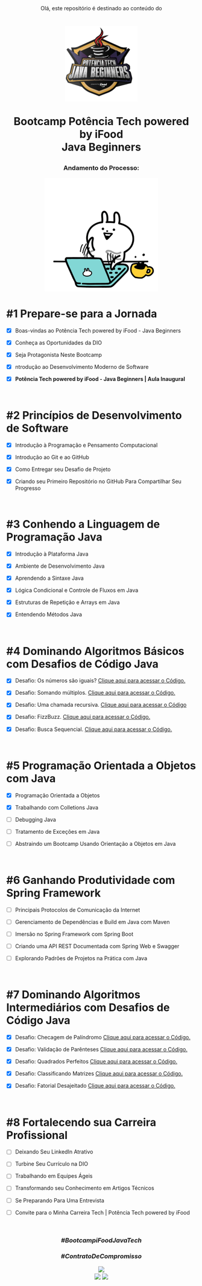 <div align="center">
Olá, este repositório é destinado ao conteúdo do 



<h1><img height="200vh" src="Imagens/logo-bootcamp.webp">

Bootcamp Potência Tech powered by iFood <br/> Java Beginners</h1>

<h3> Andamento do Processo:</h3>

<img height="300vh" src="Imagens/letscode.gif">

</div>

# #1 Prepare-se para a Jornada

  - [x] Boas-vindas ao Potência Tech powered by iFood - Java Beginners

  - [x] Conheça as Oportunidades da DIO

  - [x] Seja Protagonista Neste Bootcamp

  - [x] ntrodução ao Desenvolvimento Moderno de Software

  - [x] **Potência Tech powered by iFood - Java Beginners | Aula Inaugural**

  <br/>

# #2 Princípios de Desenvolvimento de Software

  - [x] Introdução à Programação e Pensamento Computacional

  - [x] Introdução ao Git e ao GitHub

  - [x] Como Entregar seu Desafio de Projeto

  - [x] Criando seu Primeiro Repositório no GitHub Para Compartilhar Seu Progresso

  <br/>

# #3 Conhendo a Linguagem de Programação Java

  - [x] Introdução à Plataforma Java

  - [x] Ambiente de Desenvolvimento Java

  - [x]  Aprendendo a Sintaxe Java

  - [x] Lógica Condicional e Controle de Fluxos em Java
  
  - [x] Estruturas de Repetição e Arrays em Java
  
  - [x] Entendendo Métodos Java

 <br/>

 # #4 Dominando Algoritmos Básicos com Desafios de Código Java

  - [x] Desafio: Os números são iguais? [Clique aqui para acessar o Código.](https://github.com/leticiapalaro/Bootcamp-Potencia-Tech-powered-by-iFood/blob/main/exercicios-e-desafios/src/estudandojava/bootcamp/desafios/modulo4/OsNumerosSaoIguais.java)

  - [x] Desafio: Somando múltiplos. [Clique aqui para acessar o Código.](https://github.com/leticiapalaro/Bootcamp-Potencia-Tech-powered-by-iFood/blob/main/exercicios-e-desafios/src/estudandojava/bootcamp/desafios/modulo4/SomandoMultiplos.java)

  - [x]  Desafio: Uma chamada recursiva. [Clique aqui para acessar o Código](https://github.com/leticiapalaro/Bootcamp-Potencia-Tech-powered-by-iFood/blob/main/exercicios-e-desafios/src/estudandojava/bootcamp/desafios/modulo4/UmaChamadaRecursiva.java)

  - [x] Desafio: FizzBuzz. [Clique aqui para acessar o Código.](https://github.com/leticiapalaro/Bootcamp-Potencia-Tech-powered-by-iFood/blob/main/exercicios-e-desafios/src/estudandojava/bootcamp/desafios/modulo4/FizzBuzz.java)
  
  - [x] Desafio: Busca Sequencial. [Clique aqui para acessar o Código.](https://github.com/leticiapalaro/Bootcamp-Potencia-Tech-powered-by-iFood/blob/main/exercicios-e-desafios/src/estudandojava/bootcamp/desafios/modulo4/BuscaSequencial.java)

 <br/>

 # #5 Programação Orientada a Objetos com Java

  - [x] Programação Orientada a Objetos

  - [x] Trabalhando com Colletions Java

  - [ ]  Debugging Java

  - [ ] Tratamento de Exceções em Java
  
  - [ ] Abstraindo um Bootcamp Usando Orientação a Objetos em Java

 <br/>

  # #6 Ganhando Produtividade com Spring Framework

  - [ ] Principais Protocolos de Comunicação da Internet

  - [ ] Gerenciamento de Dependências e Build em Java com Maven

  - [ ]  Imersão no Spring Framework com Spring Boot

  - [ ] Criando uma API REST Documentada com Spring Web e Swagger
  
  - [ ] Explorando Padrões de Projetos na Prática com Java

 <br/>

   # #7 Dominando Algoritmos Intermediários com Desafios de Código Java

  - [x] Desafio: Checagem de Palíndromo [Clique aqui para acessar o Código.](https://github.com/leticiapalaro/Bootcamp-Potencia-Tech-powered-by-iFood/blob/main/exercicios-e-desafios/src/estudandojava/bootcamp/desafios/modulo7/ChecagemDePalindromo.java)

  - [x] Desafio: Validação de Parênteses [Clique aqui para acessar o Código.](https://github.com/leticiapalaro/Bootcamp-Potencia-Tech-powered-by-iFood/blob/main/exercicios-e-desafios/src/estudandojava/bootcamp/desafios/modulo7/ValidacaoDeParenteses.java)

  - [x]  Desafio: Quadrados Perfeitos [Clique aqui para acessar o Código.](https://github.com/leticiapalaro/Bootcamp-Potencia-Tech-powered-by-iFood/blob/main/exercicios-e-desafios/src/estudandojava/bootcamp/desafios/modulo7/QuadradosPerfeitos.java)

  - [x] Desafio: Classificando Matrizes [Clique aqui para acessar o Código.](https://github.com/leticiapalaro/Bootcamp-Potencia-Tech-powered-by-iFood/blob/main/exercicios-e-desafios/src/estudandojava/bootcamp/desafios/modulo7/ClassificandoMatrizes2.java)
  
  - [x] Desafio: Fatorial Desajeitado [Clique aqui para acessar o Código.](https://github.com/leticiapalaro/Bootcamp-Potencia-Tech-powered-by-iFood/blob/main/exercicios-e-desafios/src/estudandojava/bootcamp/desafios/modulo7/FatorialDesajeitado.java)

 <br/>

   # #8 Fortalecendo sua Carreira Profissional

  - [ ] Deixando Seu LinkedIn Atrativo

  - [ ] Turbine Seu Currículo na DIO

  - [ ] Trabalhando em Equipes Ágeis

  - [ ] Transformando seu Conhecimento em Artigos Técnicos
  
  - [ ] Se Preparando Para Uma Entrevista
  
  - [ ] Convite para o Minha Carreira Tech | Potência Tech powered by iFood

 <br/>

<div align="center">

### _#BootcampiFoodJavaTech_

### _#ContratoDeCompromisso_

  <img height="200vh" src="https://github.com/leticiapalaro/leticiapalaro/blob/main/ok.gif?raw=true"><br><a href="https://www.linkedin.com/in/let%C3%ADcia-palaro-a870b0243/" target="_blank"><img height="25vh" src="https://github.com/leticiapalaro/leticiapalaro/blob/main/linkedin.png?raw=true" target="_blank"></a>
  <a href = "mailto:leticiapalaro@live.com"><img height="25vh" src="https://github.com/leticiapalaro/leticiapalaro/blob/main/contato.png?raw=true" target="_blank"></a><br>

</div>
